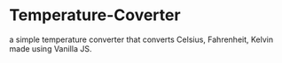 # Temperature-Coverter
a simple temperature converter that converts Celsius, Fahrenheit, Kelvin made using Vanilla JS.
